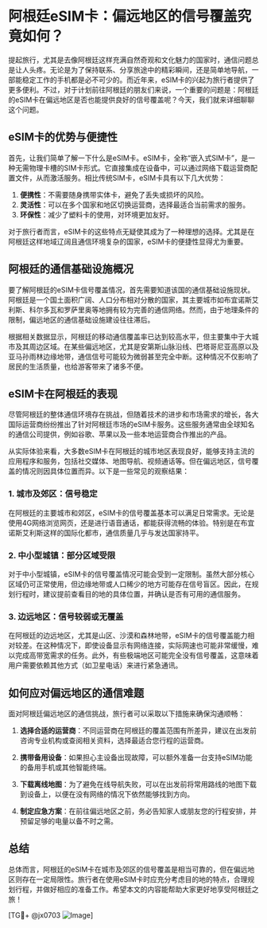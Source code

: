 # 阿根廷eSIM卡：偏远地区的信号覆盖究竟如何？

提起旅行，尤其是去像阿根廷这样充满自然奇观和文化魅力的国家时，通信问题总是让人头疼。无论是为了保持联系、分享旅途中的精彩瞬间，还是简单地导航，一部能稳定工作的手机都是必不可少的。而近年来，eSIM卡的兴起为旅行者提供了更多便利。不过，对于计划前往阿根廷的朋友们来说，一个重要的问题是：阿根廷的eSIM卡在偏远地区是否也能提供良好的信号覆盖呢？今天，我们就来详细聊聊这个问题。

## eSIM卡的优势与便捷性

首先，让我们简单了解一下什么是eSIM卡。eSIM卡，全称“嵌入式SIM卡”，是一种无需物理卡槽的SIM卡形式。它直接集成在设备中，可以通过网络下载运营商配置文件，从而激活服务。相比传统SIM卡，eSIM卡具有以下几大优势：

1. **便携性**：不需要随身携带实体卡，避免了丢失或损坏的风险。
2. **灵活性**：可以在多个国家和地区切换运营商，选择最适合当前需求的服务。
3. **环保性**：减少了塑料卡的使用，对环境更加友好。

对于旅行者而言，eSIM卡的这些特点无疑使其成为了一种理想的选择。尤其是在阿根廷这样地域辽阔且通信环境复杂的国家，eSIM卡的便捷性显得尤为重要。

## 阿根廷的通信基础设施概况

要了解阿根廷的eSIM卡信号覆盖情况，首先需要知道该国的通信基础设施现状。阿根廷是一个国土面积广阔、人口分布相对分散的国家，其主要城市如布宜诺斯艾利斯、科尔多瓦和罗萨里奥等地拥有较为完善的通信网络。然而，由于地理条件的限制，偏远地区的通信基础设施建设往往滞后。

根据相关数据显示，阿根廷的移动通信覆盖率已达到较高水平，但主要集中于大城市及其周边区域。在某些偏远地区，尤其是安第斯山脉沿线、巴塔哥尼亚高原以及亚马孙雨林边缘地带，通信信号可能较为微弱甚至完全中断。这种情况不仅影响了居民的生活质量，也给游客带来了诸多不便。

## eSIM卡在阿根廷的表现

尽管阿根廷的整体通信环境存在挑战，但随着技术的进步和市场需求的增长，各大国际运营商纷纷推出了针对阿根廷市场的eSIM卡服务。这些服务通常由全球知名的通信公司提供，例如谷歌、苹果以及一些本地运营商合作推出的产品。

从实际体验来看，大多数eSIM卡在阿根廷的城市地区表现良好，能够支持主流的应用程序和服务，包括社交媒体、地图导航、视频通话等。但在偏远地区，信号覆盖的情况则因具体位置而异。以下是一些常见的观察结果：

### 1. 城市及郊区：信号稳定
在阿根廷的主要城市和郊区，eSIM卡的信号覆盖基本可以满足日常需求。无论是使用4G网络浏览网页，还是进行语音通话，都能获得流畅的体验。特别是在布宜诺斯艾利斯这样的国际化都市，通信质量几乎与发达国家持平。

### 2. 中小型城镇：部分区域受限
对于中小型城镇，eSIM卡的信号覆盖情况可能会受到一定限制。虽然大部分核心区域仍可正常使用，但边缘地带或人口稀少的地方可能存在信号盲区。因此，在规划行程时，建议提前查看目的地的具体位置，并确认是否有可用的通信服务。

### 3. 边远地区：信号较弱或无覆盖
在阿根廷的边远地区，尤其是山区、沙漠和森林地带，eSIM卡的信号覆盖能力相对较差。在这种情况下，即使设备显示有网络连接，实际网速也可能非常缓慢，难以完成高带宽需求的任务。此外，有些极端地区可能完全没有信号覆盖，这意味着用户需要依赖其他方式（如卫星电话）来进行紧急通讯。

## 如何应对偏远地区的通信难题

面对阿根廷偏远地区的通信挑战，旅行者可以采取以下措施来确保沟通顺畅：

1. **选择合适的运营商**：不同运营商在阿根廷的覆盖范围有所差异，建议在出发前咨询专业机构或查阅相关资料，选择最适合您行程的运营商。
   
2. **携带备用设备**：如果担心主设备出现故障，可以额外准备一台支持eSIM功能的备用手机或其他智能终端。

3. **下载离线地图**：为了避免在线导航失败，可以在出发前将常用路线的地图下载到设备上，以便在没有网络的情况下依然能够找到方向。

4. **制定应急方案**：在前往偏远地区之前，务必告知家人或朋友您的行程安排，并预留足够的电量以备不时之需。

## 总结

总体而言，阿根廷的eSIM卡在城市及郊区的信号覆盖是相当可靠的，但在偏远地区则存在一定局限性。旅行者在使用eSIM卡时应充分考虑目的地的特点，合理规划行程，并做好相应的准备工作。希望本文的内容能帮助大家更好地享受阿根廷之旅！

[TG💪+ @jx0703 ![Image](https://github.com/user-attachments/assets/dbca1d08-cadb-493c-b0ec-ad6f7a83f270)]